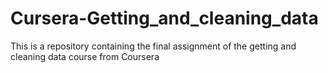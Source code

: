 # Cursera-Getting_and_cleaning_data
This is a repository containing the final assignment of the getting and cleaning data course from Coursera
